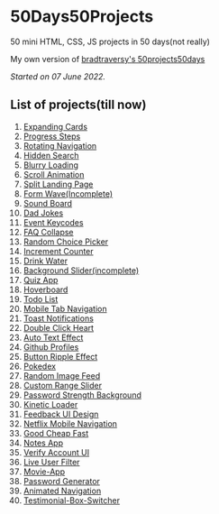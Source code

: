 # 50Days50Projects
 50 mini HTML, CSS, JS projects in 50 days(not really)

My own version of <a href = "https://github.com/bradtraversy/50projects50days">bradtraversy's 50projects50days</a>

*Started on 07 June 2022.*

<h2>List of projects(till now)</h2>

<ol>
<li><a href="https://maitraybhardwaj.github.io/50Days50Projects/Expanding-Cards">Expanding Cards</a></li>
<li><a href="https://maitraybhardwaj.github.io/50Days50Projects/Progress-Steps">Progress Steps</a></li>
<li><a href="https://maitraybhardwaj.github.io/50Days50Projects/Rotating-Navigation">Rotating Navigation</a></li>
<li><a href="https://maitraybhardwaj.github.io/50Days50Projects/Hidden-Search">Hidden Search</a></li>
<li><a href="https://maitraybhardwaj.github.io/50Days50Projects/Blurry-Loading">Blurry Loading</a></li>
<li><a href="https://maitraybhardwaj.github.io/50Days50Projects/Scroll-Animation">Scroll Animation</a></li>
<li><a href="https://maitraybhardwaj.github.io/50Days50Projects/Split-Landing-Page">Split Landing Page</a></li>
<li><a href="https://maitraybhardwaj.github.io/50Days50Projects/Form-Wave">Form Wave(Incomplete)</a></li>
<li><a href="https://maitraybhardwaj.github.io/50Days50Projects/Sound-Board">Sound Board</a></li>
<li><a href="https://maitraybhardwaj.github.io/50Days50Projects/Dad-Jokes">Dad Jokes</a></li>
<li><a href="https://maitraybhardwaj.github.io/50Days50Projects/Event-Keycodes">Event Keycodes</a></li>
<li><a href="https://maitraybhardwaj.github.io/50Days50Projects/FAQ-Collapse">FAQ Collapse</a></li>
<li><a href="https://maitraybhardwaj.github.io/50Days50Projects/Random-Choice-Picker">Random Choice Picker</a></li>
<li><a href="https://maitraybhardwaj.github.io/50Days50Projects/Increment-Counter">Increment Counter</a></li>
<li><a href="https://maitraybhardwaj.github.io/50Days50Projects/Drink-Water">Drink Water</a></li>
<li><a href="https://maitraybhardwaj.github.io/50Days50Projects/Background-Slider">Background Slider(incomplete)</a></li>
<li><a href="https://maitraybhardwaj.github.io/50Days50Projects/Quiz-App">Quiz App</a></li>
<li><a href="https://maitraybhardwaj.github.io/50Days50Projects/Hoverboard">Hoverboard</a></li>
<li><a href="https://maitraybhardwaj.github.io/50Days50Projects/Todo-List">Todo List</a></li>
<li><a href="https://maitraybhardwaj.github.io/50Days50Projects/Mobile-Tab-Navigation">Mobile Tab Navigation</a></li>
<li><a href="https://maitraybhardwaj.github.io/50Days50Projects/Toast-Notifications">Toast Notifications</a></li>
<li><a href="https://maitraybhardwaj.github.io/50Days50Projects/Double-Click-Heart">Double Click Heart</a></li>
<li><a href="https://maitraybhardwaj.github.io/50Days50Projects/Auto-Text-Effect">Auto Text Effect</a></li>
<li><a href="https://maitraybhardwaj.github.io/50Days50Projects/Github-Profiles">Github Profiles</a></li>
<li><a href="https://maitraybhardwaj.github.io/50Days50Projects/Button-Ripple-Effect">Button Ripple Effect</a></li>
<li><a href="https://maitraybhardwaj.github.io/50Days50Projects/Pokedex">Pokedex</a></li>
<li><a href="https://maitraybhardwaj.github.io/50Days50Projects/Random-Image-Feed">Random Image Feed</a></li>
<li><a href="https://maitraybhardwaj.github.io/50Days50Projects/Custom-Range-Slider">Custom Range Slider</a></li>
<li><a href="https://maitraybhardwaj.github.io/50Days50Projects/Password-Strength-Background">Password Strength Background</a></li>
<li><a href="https://maitraybhardwaj.github.io/50Days50Projects/Kinetic-Loader">Kinetic Loader</a></li>
<li><a href="https://maitraybhardwaj.github.io/50Days50Projects/Feedback-UI-Design">Feedback UI Design</a></li>
<li><a href="https://maitraybhardwaj.github.io/50Days50Projects/Netflix-Mobile-Navigation">Netflix Mobile Navigation</a></li>
<li><a href="https://maitraybhardwaj.github.io/50Days50Projects/Good-Cheap-Fast">Good Cheap Fast</a></li>
<li><a href="https://maitraybhardwaj.github.io/50Days50Projects/Notes-App">Notes App</a></li>
<li><a href="https://maitraybhardwaj.github.io/50Days50Projects/Verify-Account-UI">Verify Account UI</a></li>
<li><a href="https://maitraybhardwaj.github.io/50Days50Projects/Live-User-Filter">Live User Filter</a></li>
<li><a href="https://maitraybhardwaj.github.io/50Days50Projects/Movie-App">Movie-App</a></li>
<li><a href="https://maitraybhardwaj.github.io/50Days50Projects/Password-Generator">Password Generator</a></li>
<li><a href="https://maitraybhardwaj.github.io/50Days50Projects/Animated-Navigation">Animated Navigation</a></li>
<li><a href="https://maitraybhardwaj.github.io/50Days50Projects/Testimonial-Box-Switcher">Testimonial-Box-Switcher</a></li>
</ol>
